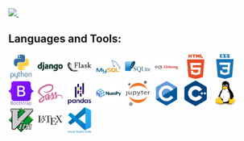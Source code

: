 <div class="badges">
  <a href="https://www.linkedin.com/in/batuhan-akcan/">
    <img src="https://img.shields.io/badge/LinkedIn-blue?logo=linkedin&logoColor=white&style=for-the-badge" />
  </a>
  <img src="https://komarev.com/ghpvc/?username=B-Akcan&style=flat-square&color=blue" alt=""/>
</div>

## Languages and Tools:
<div>
  <img title="" alt="" width="50" height="50" src="https://github.com/devicons/devicon/blob/master/icons/python/python-original-wordmark.svg" />&nbsp;
  <img title="" alt="" width="50" height="50" src="https://github.com/devicons/devicon/blob/master/icons/django/django-plain-wordmark.svg" />&nbsp;
  <img title="" alt="" width="50" height="50" src="https://github.com/devicons/devicon/blob/master/icons/flask/flask-original-wordmark.svg" />&nbsp;
  <img title="" alt="" width="50" height="50" src="https://github.com/devicons/devicon/blob/master/icons/mysql/mysql-original-wordmark.svg" />&nbsp;
  <img title="" alt="" width="50" height="50" src="https://github.com/devicons/devicon/blob/master/icons/sqlite/sqlite-original-wordmark.svg" />&nbsp;
  <img title="" alt="" width="50" height="50" src="https://github.com/devicons/devicon/blob/master/icons/sqlalchemy/sqlalchemy-original-wordmark.svg" />&nbsp;
  <img title="" alt="" width="50" height="50" src="https://github.com/devicons/devicon/blob/master/icons/html5/html5-plain-wordmark.svg" />&nbsp;
  <img title="" alt="" width="50" height="50" src="https://github.com/devicons/devicon/blob/master/icons/css3/css3-plain-wordmark.svg" />&nbsp;
  <img title="" alt="" width="50" height="50" src="https://github.com/devicons/devicon/blob/master/icons/bootstrap/bootstrap-original-wordmark.svg" />&nbsp;
  <img title="" alt="" width="50" height="50" src="https://github.com/devicons/devicon/blob/master/icons/sass/sass-original.svg" />&nbsp;
  <img title="" alt="" width="50" height="50" src="https://github.com/devicons/devicon/blob/master/icons/pandas/pandas-original-wordmark.svg" />&nbsp;
  <img title="" alt="" width="50" height="50" src="https://github.com/devicons/devicon/blob/master/icons/numpy/numpy-original-wordmark.svg" />&nbsp;
  <img title="" alt="" width="50" height="50" src="https://github.com/devicons/devicon/blob/master/icons/jupyter/jupyter-original-wordmark.svg" />&nbsp;
  <img title="" alt="" width="50" height="50" src="https://github.com/devicons/devicon/blob/master/icons/c/c-original.svg" />&nbsp;
  <img title="" alt="" width="50" height="50" src="https://github.com/devicons/devicon/blob/master/icons/cplusplus/cplusplus-plain.svg" />&nbsp;
  <img title="" alt="" width="50" height="50" src="https://github.com/devicons/devicon/blob/master/icons/linux/linux-original.svg" />&nbsp;
  <img title="" alt="" width="50" height="50" src="https://github.com/devicons/devicon/blob/master/icons/vim/vim-original.svg" />&nbsp;
  <img title="" alt="" width="50" height="50" src="https://github.com/devicons/devicon/blob/master/icons/latex/latex-original.svg" />&nbsp;
  <img title="" alt="" width="50" height="50" src="https://github.com/devicons/devicon/blob/master/icons/vscode/vscode-original-wordmark.svg" />&nbsp;
</div>
&nbsp;
